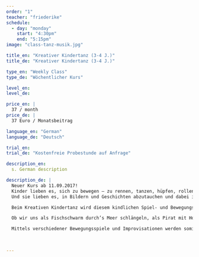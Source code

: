 ```yaml
---
order: "1"
teacher: "friederike"
schedule:
  - day: "monday"
    start: "4:30pm"
    end: "5:15pm"
image: "class-tanz-musik.jpg"

title_en: "Kreativer Kindertanz (3-4 J.)"
title_de: "Kreativer Kindertanz (3-4 J.)"

type_en: "Weekly Class"
type_de: "Wöchentlicher Kurs"

level_en:
level_de:

price_en: |
  37 / month
price_de: |
  37 Euro / Monatsbeitrag  

language_en: "German"
language_de: "Deutsch"

trial_en:
trial_de: "Kostenfreie Probestunde auf Anfrage"

description_en:
  s. German description

description_de: |
  Neuer Kurs ab 11.09.2017!  
  Kinder lieben es, sich zu bewegen – zu rennen, tanzen, hüpfen, rollen.  
  Und sie lieben es, in Bildern und Geschichten abzutauchen und dabei in andere Rollen zu schlüpfen.

  Beim Kreativen Kindertanz wird diesem kindlichen Spiel- und Bewegungsdrang ein Raum gegeben, an dem die Kinder ihren Körper bewusster kennenlernen und erfahren, was sie mit ihm alles ausdrücken, darstellen und erzählen können.  

  Ob wir uns als Fischschwarm durch’s Meer schlängeln, als Pirat mit Holzbein über’s Deck humpeln oder aber als Pusteblume über die Wiese fliegen...  

  Mittels verschiedener Bewegungsspiele und Improvisationen werden somit spielerisch Konzentrationsfähigkeit, Fein- und Grobmotorik, Selbstwahrnehmung, Fantasie und Ausdauer gestärkt. Die Freude an der Bewegung zusammen mit den anderen Kindern ist dabei immer oberstes Prinzip.

  
  
---
```

